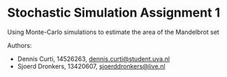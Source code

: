 # Stochastic Simulation Assignment 1


Using Monte-Carlo simulations to estimate the area of the Mandelbrot set

Authors:
- Dennis Curti, 14526263, dennis.curti@student.uva.nl
- Sjoerd Dronkers, 13420607, sjoerddronkers@live.nl
